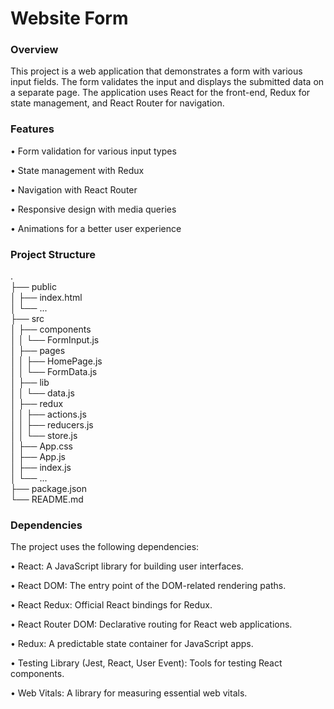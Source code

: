 # Website Form

<h3>Overview</h3>
<p>
  This project is a web application that demonstrates a form with various input fields. The form validates the input and displays the submitted data on a separate page. The application uses React for the front-end, Redux for state management, and React Router for navigation.
</p>

###

<h3>Features</h3>
<p>• Form validation for various input types</p>
<p>• State management with Redux</p>
<p>• Navigation with React Router</p>
<p>• Responsive design with media queries</p>
<p>• Animations for a better user experience</p>

###

<h3>Project Structure</h3>
. </br>
├── public </br>
│   ├── index.html </br>
│   └── ... </br>
├── src </br>
│   ├── components </br>
│   │   └── FormInput.js </br>
│   ├── pages </br>
│   │   ├── HomePage.js </br>
│   │   └── FormData.js </br>
│   ├── lib </br>
│   │   └── data.js </br>
│   ├── redux </br>
│   │   ├── actions.js </br>
│   │   ├── reducers.js </br>
│   │   └── store.js </br>
│   ├── App.css </br>
│   ├── App.js </br>
│   ├── index.js </br>
│   └── ... </br>
├── package.json </br>
└── README.md </br>

<h3>Dependencies</h3>
<p>The project uses the following dependencies:</p>

<p>• React: A JavaScript library for building user interfaces.</p>
<p>• React DOM: The entry point of the DOM-related rendering paths.</p>
<p>• React Redux: Official React bindings for Redux.</p>
<p>• React Router DOM: Declarative routing for React web applications.</p>
<p>• Redux: A predictable state container for JavaScript apps.</p>
<p>• Testing Library (Jest, React, User Event): Tools for testing React components.</p>
<p>• Web Vitals: A library for measuring essential web vitals.</p>
